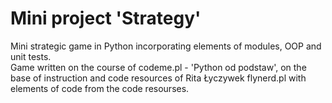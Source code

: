 <h1>Mini project 'Strategy'</h1>

<p>Mini strategic game in Python incorporating elements of modules, OOP and unit tests.<br/>
Game written on the course of codeme.pl - 'Python od podstaw', on the base of instruction and code resources of Rita Łyczywek flynerd.pl with elements of code from the code resourses. </p>
